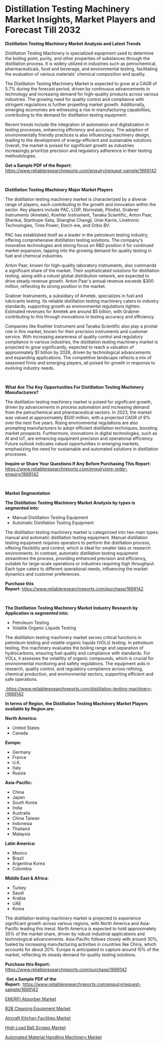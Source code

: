 <p><h1>Distillation Testing Machinery Market Insights, Market Players and Forecast Till 2032</h1></p><p><strong>Distillation Testing Machinery Market Analysis and Latest Trends</strong></p>
<p><p>Distillation Testing Machinery is specialized equipment used to determine the boiling point, purity, and other properties of substances through the distillation process. It is widely utilized in industries such as petrochemical, pharmaceuticals, food and beverage, and environmental testing, facilitating the evaluation of various materials' chemical composition and quality.</p><p>The Distillation Testing Machinery Market is expected to grow at a CAGR of 5.7% during the forecast period, driven by continuous advancements in technology and increasing demand for high-quality products across various industries. The growing need for quality control and compliance with stringent regulations is further propelling market growth. Additionally, emerging economies are witnessing a rise in manufacturing capabilities, contributing to the demand for distillation testing equipment. </p><p>Recent trends include the integration of automation and digitalization in testing processes, enhancing efficiency and accuracy. The adoption of environmentally friendly practices is also influencing machinery design, leading to the development of energy-efficient and sustainable solutions. Overall, the market is poised for significant growth as industries increasingly prioritize precision and regulatory adherence in their testing methodologies.</p></p>
<p><strong>Get a Sample PDF of the Report:&nbsp;</strong> <a href="https://www.reliableresearchreports.com/enquiry/request-sample/1669142?utm_campaign=115&utm_medium=2&utm_source=Github&utm_content=ia&utm_term=02032025&utm_id=distillation-testing-machinery">https://www.reliableresearchreports.com/enquiry/request-sample/1669142</a></p>
<p>&nbsp;</p>
<p><strong>Distillation Testing Machinery Major Market Players</strong></p>
<p><p>The distillation testing machinery market is characterized by a diverse range of players, each contributing to the growth and innovation within the sector. Key players include PAC, LOIP, Normalab, Pilodist, Grabner Instruments (Ametek), Koehler Instrument, Tanaka Scientific, Anton Paar, Shenkai, Stanhope-Seta, Shanghai Changji, Unie Karrie, Linetronic Technologies, Time Power, Etech-eie, and Orbis BV.</p><p>PAC has established itself as a leader in the petroleum testing industry, offering comprehensive distillation testing solutions. The company's innovative technologies and strong focus on R&D position it for continued market expansion, tapping into the growing demand for quality testing in fuel and chemical industries.</p><p>Anton Paar, known for high-quality laboratory instruments, also commands a significant share of the market. Their sophisticated solutions for distillation testing, along with a robust global distribution network, are expected to drive steady revenue growth. Anton Paar's annual revenue exceeds $300 million, reflecting its strong position in the market.</p><p>Grabner Instruments, a subsidiary of Ametek, specializes in fuel and lubricants testing. Its reliable distillation testing machinery caters to industry standards, supporting growth as environmental regulations tighten. Estimated revenues for Ametek are around $5 billion, with Grabner contributing to this through innovations in testing accuracy and efficiency.</p><p>Companies like Koehler Instrument and Tanaka Scientific also play a pivotal role in this market, known for their precision instruments and customer service. With increasing awareness of quality control and regulatory compliance in various industries, the distillation testing machinery market is projected to grow significantly, expected to reach a valuation of approximately $1 billion by 2026, driven by technological advancements and expanding applications. The competitive landscape reflects a mix of seasoned firms and emerging players, all poised for growth in response to evolving industry needs.</p></p>
<p>&nbsp;</p>
<p><strong>What Are The Key Opportunities For Distillation Testing Machinery Manufacturers?</strong></p>
<p><p>The distillation testing machinery market is poised for significant growth, driven by advancements in process automation and increasing demand from the petrochemical and pharmaceutical sectors. In 2023, the market was valued at approximately $500 million, with a projected CAGR of 6% over the next five years. Rising environmental regulations are also prompting manufacturers to adopt efficient distillation techniques, boosting market prospects. Furthermore, innovations in digital technologies, such as AI and IoT, are enhancing equipment precision and operational efficiency. Future outlook indicates robust opportunities in emerging markets, emphasizing the need for sustainable and automated solutions in distillation processes.</p></p>
<p><strong>Inquire or Share Your Questions If Any Before Purchasing This Report:</strong> <a href="https://www.reliableresearchreports.com/enquiry/pre-order-enquiry/1669142?utm_campaign=115&utm_medium=2&utm_source=Github&utm_content=ia&utm_term=02032025&utm_id=distillation-testing-machinery">https://www.reliableresearchreports.com/enquiry/pre-order-enquiry/1669142</a></p>
<p>&nbsp;</p>
<p><strong>Market Segmentation</strong></p>
<p><strong>The Distillation Testing Machinery Market Analysis by types is segmented into:</strong></p>
<p><ul><li>Manual Distillation Testing Equipment</li><li>Automatic Distillation Testing Equipment</li></ul></p>
<p><p>The distillation testing machinery market is categorized into two main types: manual and automatic distillation testing equipment. Manual distillation testing equipment requires operators to perform the distillation process, offering flexibility and control, which is ideal for smaller labs or research environments. In contrast, automatic distillation testing equipment streamlines the process, providing enhanced precision and efficiency, suitable for large-scale operations or industries requiring high throughput. Each type caters to different operational needs, influencing the market dynamics and customer preferences.</p></p>
<p><strong>Purchase this Report:&nbsp;</strong><a href="https://www.reliableresearchreports.com/purchase/1669142?utm_campaign=115&utm_medium=2&utm_source=Github&utm_content=ia&utm_term=02032025&utm_id=distillation-testing-machinery">https://www.reliableresearchreports.com/purchase/1669142</a></p>
<p>&nbsp;</p>
<p><strong>The Distillation Testing Machinery Market Industry Research by Application is segmented into:</strong></p>
<p><ul><li>Petroleum Testing</li><li>Volatile Organic Liquids Testing</li></ul></p>
<p><p>The distillation testing machinery market serves critical functions in petroleum testing and volatile organic liquids (VOLs) testing. In petroleum testing, this machinery evaluates the boiling range and separation of hydrocarbons, ensuring fuel quality and compliance with standards. For VOLs, it assesses the volatility of organic compounds, which is crucial for environmental monitoring and safety regulations. The equipment aids in research, quality control, and regulatory compliance across refining, chemical production, and environmental sectors, supporting efficient and safe operations.</p></p>
<p><a href="https://www.reliableresearchreports.com/distillation-testing-machinery-r1669142?utm_campaign=115&utm_medium=2&utm_source=Github&utm_content=ia&utm_term=02032025&utm_id=distillation-testing-machinery">&nbsp;https://www.reliableresearchreports.com/distillation-testing-machinery-r1669142</a></p>
<p><strong>In terms of Region, the Distillation Testing Machinery Market Players available by Region are:</strong></p>
<p>
    <p> <strong> North America: </strong>
        <ul>
            <li>United States</li>
            <li>Canada</li>
        </ul>
        </p> 
    <p> <strong> Europe: </strong>
        <ul>
            <li>Germany</li>
            <li>France</li>
            <li>U.K.</li>
            <li>Italy</li>
            <li>Russia</li>
        </ul>
        </p> 
    <p> <strong> Asia-Pacific: </strong>
        <ul>
            <li>China</li>
            <li>Japan</li>
            <li>South Korea</li>
            <li>India</li>
            <li>Australia</li>
            <li>China Taiwan</li>
            <li>Indonesia</li>
            <li>Thailand</li>
            <li>Malaysia</li>
        </ul>
        </p> 
    <p> <strong> Latin America: </strong>
        <ul>
            <li>Mexico</li>
            <li>Brazil</li>
            <li>Argentina Korea</li>
            <li>Colombia</li>
        </ul>
        </p> 
    <p> <strong> Middle East & Africa: </strong>
        <ul>
            <li>Turkey</li>
            <li>Saudi</li>
            <li>Arabia</li>
            <li>UAE</li>
            <li>Korea</li>
        </ul>
    </p>
    </p>
<p><p>The distillation testing machinery market is projected to experience significant growth across various regions, with North America and Asia-Pacific leading this trend. North America is expected to hold approximately 35% of the market share, driven by robust industrial applications and technological advancements. Asia-Pacific follows closely with around 30%, fueled by increasing manufacturing activities in countries like China, which accounts for about 20%. Europe is anticipated to capture around 15% of the market, reflecting its steady demand for quality testing solutions.</p></p>
<p><strong>Purchase this Report: </strong><a href="https://www.reliableresearchreports.com/purchase/1669142?utm_campaign=115&utm_medium=2&utm_source=Github&utm_content=ia&utm_term=02032025&utm_id=distillation-testing-machinery">https://www.reliableresearchreports.com/purchase/1669142</a></p>
<p>&nbsp;<strong>Get a Sample PDF of the Report:&nbsp;&nbsp;</strong><a href="https://www.reliableresearchreports.com/enquiry/request-sample/1669142?utm_campaign=115&utm_medium=2&utm_source=Github&utm_content=ia&utm_term=02032025&utm_id=distillation-testing-machinery">https://www.reliableresearchreports.com/enquiry/request-sample/1669142</a></p>
<p><strong></strong></p>
<p><p><a href="https://github.com/lynlynyusay/Market-Research-Report-List-1/blob/main/emirfi-absorber-market.md?utm_campaign=115&utm_medium=2&utm_source=Github&utm_content=ia&utm_term=02032025&utm_id=distillation-testing-machinery">EMI/RFI Absorber Market</a></p><p><a href="https://github.com/tashipmhuiri/Market-Research-Report-List-1/blob/main/b2b-cleaning-equipment-market.md?utm_campaign=115&utm_medium=2&utm_source=Github&utm_content=ia&utm_term=02032025&utm_id=distillation-testing-machinery">B2B Cleaning Equipment Market</a></p><p><a href="https://github.com/spoorsusama/Market-Research-Report-List-1/blob/main/aircraft-kitchen-facilities-market.md?utm_campaign=115&utm_medium=2&utm_source=Github&utm_content=ia&utm_term=02032025&utm_id=distillation-testing-machinery">Aircraft Kitchen Facilities Market</a></p><p><a href="https://github.com/balapopepi/Market-Research-Report-List-1/blob/main/high-load-ball-screws-market.md?utm_campaign=115&utm_medium=2&utm_source=Github&utm_content=ia&utm_term=02032025&utm_id=distillation-testing-machinery">High Load Ball Screws Market</a></p><p><a href="https://github.com/azorrotutus/Market-Research-Report-List-1/blob/main/automated-material-handling-machinery-market.md?utm_campaign=115&utm_medium=2&utm_source=Github&utm_content=ia&utm_term=02032025&utm_id=distillation-testing-machinery">Automated Material Handling Machinery Market</a></p></p>